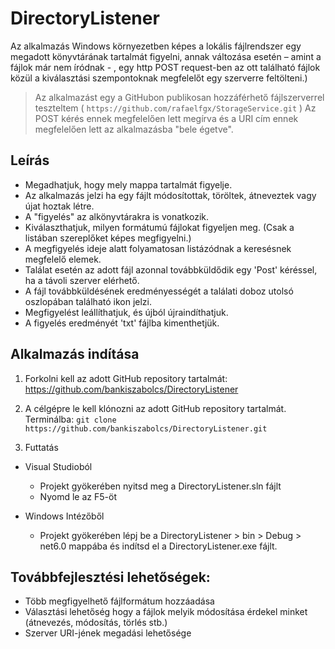# DirectoryListener
Az alkalmazás Windows környezetben képes a lokális fájlrendszer egy megadott könyvtárának tartalmát figyelni, annak változása esetén – 
amint a fájlok már nem íródnak - , egy http POST request-ben az ott található fájlok közül a kiválasztási szempontoknak megfelelőt egy szerverre feltölteni.)

> Az alkalmazást egy a GitHubon publikosan hozzáférhető fájlszerverrel teszteltem ( ` https://github.com/rafaelfgx/StorageService.git ` ) 
> Az POST kérés ennek megfelelően lett megírva és a URI cím ennek megfelelően lett az alkalmazásba "bele égetve".

## Leírás
- Megadhatjuk, hogy mely mappa tartalmát figyelje. 
- Az alkalmazás jelzi ha egy fájlt módosítottak, töröltek, átneveztek vagy újat hoztak létre. 
- A "figyelés" az alkönyvtárakra is vonatkozik.
- Kiválaszthatjuk, milyen formátumú fájlokat figyeljen meg. (Csak a listában szereplőket képes megfigyelni.)
- A megfigyelés ideje alatt folyamatosan listázódnak a keresésnek megfelelő elemek.
- Találat esetén az adott fájl azonnal továbbküldődik egy 'Post' kéréssel, ha a távoli szerver elérhető.
- A fájl továbbküldésének eredményességét a találati doboz utolsó oszlopában található ikon jelzi.
- Megfigyelést leállíthatjuk, és újból újraindíthatjuk.
- A figyelés eredményét 'txt' fájlba kimenthetjük.

## Alkalmazás indítása
1. Forkolni kell az adott GitHub repository tartalmát:
https://github.com/bankiszabolcs/DirectoryListener

2.  A célgépre le kell klónozni az adott GitHub repository tartalmát.
    Terminálba:
    `git clone https://github.com/bankiszabolcs/DirectoryListener.git`

3.  Futtatás
   + Visual Studioból
       - Projekt gyökerében nyitsd meg a DirectoryListener.sln fájlt
       - Nyomd le az F5-öt
   
   + Windows Intézőből
        - Projekt gyökerében lépj be a DirectoryListener > bin > Debug > net6.0 mappába és indítsd el a DirectoryListener.exe fájlt.

## Továbbfejlesztési lehetőségek:
- Több megfigyelhető fájlformátum hozzáadása
- Választási lehetőség hogy a fájlok melyik módosítása érdekel minket (átnevezés, módosítás, törlés stb.)
- Szerver URI-jének megadási lehetősége
